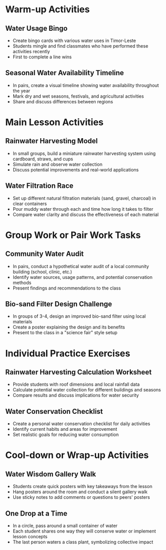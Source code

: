 # Warm-up Activities

## Water Usage Bingo
- Create bingo cards with various water uses in Timor-Leste
- Students mingle and find classmates who have performed these activities recently
- First to complete a line wins

## Seasonal Water Availability Timeline
- In pairs, create a visual timeline showing water availability throughout the year
- Mark dry and wet seasons, festivals, and agricultural activities
- Share and discuss differences between regions

# Main Lesson Activities

## Rainwater Harvesting Model
- In small groups, build a miniature rainwater harvesting system using cardboard, straws, and cups
- Simulate rain and observe water collection
- Discuss potential improvements and real-world applications

## Water Filtration Race
- Set up different natural filtration materials (sand, gravel, charcoal) in clear containers
- Pour muddy water through each and time how long it takes to filter
- Compare water clarity and discuss the effectiveness of each material

# Group Work or Pair Work Tasks

## Community Water Audit
- In pairs, conduct a hypothetical water audit of a local community building (school, clinic, etc.)
- Identify water sources, usage patterns, and potential conservation methods
- Present findings and recommendations to the class

## Bio-sand Filter Design Challenge
- In groups of 3-4, design an improved bio-sand filter using local materials
- Create a poster explaining the design and its benefits
- Present to the class in a "science fair" style setup

# Individual Practice Exercises

## Rainwater Harvesting Calculation Worksheet
- Provide students with roof dimensions and local rainfall data
- Calculate potential water collection for different buildings and seasons
- Compare results and discuss implications for water security

## Water Conservation Checklist
- Create a personal water conservation checklist for daily activities
- Identify current habits and areas for improvement
- Set realistic goals for reducing water consumption

# Cool-down or Wrap-up Activities

## Water Wisdom Gallery Walk
- Students create quick posters with key takeaways from the lesson
- Hang posters around the room and conduct a silent gallery walk
- Use sticky notes to add comments or questions to peers' posters

## One Drop at a Time
- In a circle, pass around a small container of water
- Each student shares one way they will conserve water or implement lesson concepts
- The last person waters a class plant, symbolizing collective impact